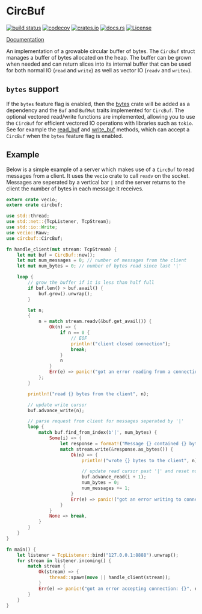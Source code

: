 # CircBuf
[![build status](https://github.com/prx0/circbuf-rs/actions/workflows/rust.yml/badge.svg)](https://github.com/prx0/circbuf-rs/actions/workflows/rust.yml)
[![codecov](https://codecov.io/gh/prx0/circbuf-rs/branch/master/graph/badge.svg?token=BVS0QOKZ7W)](https://codecov.io/gh/prx0/circbuf-rs)
[![crates.io](https://img.shields.io/crates/v/circbuf.svg)](https://crates.io/crates/circbuf/)
[![docs.rs](https://docs.rs/circbuf/badge.svg)](https://docs.rs/circbuf/)
[![License](https://img.shields.io/badge/license-MIT-blue.svg)](https://raw.githubusercontent.com/jeromefroe/circbuf-rs/master/LICENSE)

[Documentation](https://docs.rs/circbuf/)

An implementation of a growable circular buffer of bytes. The `CircBuf` struct
manages a buffer of bytes allocated on the heap. The buffer can be grown when needed
and can return slices into its internal buffer that can be used for both normal IO
(`read` and `write`) as well as vector IO (`readv` and `writev`).

## `bytes` support

If the `bytes` feature flag is enabled, then the [bytes](https://github.com/tokio-rs/bytes)
crate will be added as a dependency and the `Buf` and `BufMut` traits implemented for
`CircBuf`. The optional vectored read/write functions are implemented, allowing you to use
the `CircBuf` for efficient vectored IO operations with libraries such as `tokio`. See
for example the [read_buf](https://docs.rs/tokio/0.2.21/tokio/io/trait.AsyncReadExt.html#method.read_buf)
and [write_buf](https://docs.rs/tokio/0.2.21/tokio/io/trait.AsyncWriteExt.html#method.write_buf)
methods, which can accept a `CircBuf` when the `bytes` feature flag is enabled.

## Example

Below is a simple example of a server which makes use of a `CircBuf` to read messages
from a client. It uses the `vecio` crate to call `readv` on the socket. Messages are seperated by a
vertical bar `|` and the server returns to the client the number of bytes in each message it receives.

```rust
extern crate vecio;
extern crate circbuf;

use std::thread;
use std::net::{TcpListener, TcpStream};
use std::io::Write;
use vecio::Rawv;
use circbuf::CircBuf;

fn handle_client(mut stream: TcpStream) {
    let mut buf = CircBuf::new();
    let mut num_messages = 0; // number of messages from the client
    let mut num_bytes = 0; // number of bytes read since last '|'

    loop {
        // grow the buffer if it is less than half full
        if buf.len() > buf.avail() {
            buf.grow().unwrap();
        }

        let n;
        {
            n = match stream.readv(&buf.get_avail()) {
                Ok(n) => {
                    if n == 0 {
                        // EOF
                        println!("client closed connection");
                        break;
                    }
                    n
                }
                Err(e) => panic!("got an error reading from a connection: {}", e),
            };
        }

        println!("read {} bytes from the client", n);

        // update write cursor
        buf.advance_write(n);

        // parse request from client for messages seperated by '|'
        loop {
            match buf.find_from_index(b'|', num_bytes) {
                Some(i) => {
                    let response = format!("Message {} contained {} bytes\n", num_messages, num_bytes + i - 1); // don't include '|' in number of bytes
                    match stream.write(&response.as_bytes()) {
                        Ok(n) => {
                            println!("wrote {} bytes to the client", n);

                            // update read cursor past '|' and reset num_bytes since last '|'
                            buf.advance_read(i + 1);
                            num_bytes = 0;
                            num_messages += 1;
                        }
                        Err(e) => panic!("got an error writing to connection: {}", e),
                    }
                }
                None => break,
            }
        }
    }
}

fn main() {
    let listener = TcpListener::bind("127.0.0.1:8888").unwrap();
    for stream in listener.incoming() {
        match stream {
            Ok(stream) => {
                thread::spawn(move || handle_client(stream));
            }
            Err(e) => panic!("got an error accepting connection: {}", e),
        }
    }
}
```
